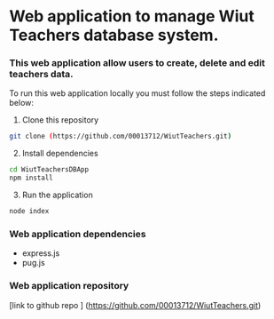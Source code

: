 # Web application to manage Wiut Teachers database system.

### This web application allow users to create, delete and edit teachers data.

To run this web application locally you must follow the steps indicated below:

1. Clone this repository
```bash
git clone (https://github.com/00013712/WiutTeachers.git)
```

2. Install dependencies
```bash
cd WiutTeachersDBApp
npm install
```

3. Run the application
```bash
node index
```

### Web application dependencies
- express.js
- pug.js

### Web application repository
[link to github repo ] (https://github.com/00013712/WiutTeachers.git)
